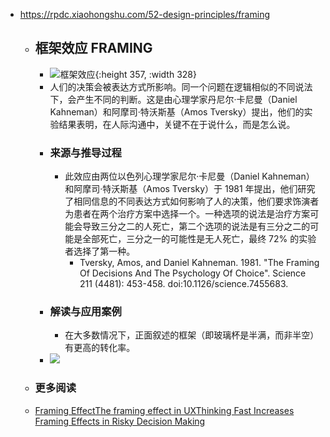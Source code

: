- https://rpdc.xiaohongshu.com/52-design-principles/framing
	- ## **框架效应 FRAMING**
		- ![框架效应](https://picasso-static.xiaohongshu.com/fe-platform/c07463702c19b451823059df72e4a81916b8eeec.gif){:height 357, :width 328}
		- 人们的决策会被表达方式所影响。同一个问题在逻辑相似的不同说法下，会产生不同的判断。这是由心理学家丹尼尔·卡尼曼（Daniel Kahneman）和阿摩司·特沃斯基（Amos Tversky）提出，他们的实验结果表明，在人际沟通中，关键不在于说什么，而是怎么说。
		- ### 来源与推导过程
			- 此效应由两位以色列心理学家尼尔·卡尼曼（Daniel Kahneman）和阿摩司·特沃斯基（Amos Tversky）于 1981 年提出，他们研究了相同信息的不同表达方式如何影响了人的决策，他们要求饰演者为患者在两个治疗方案中选择一个。一种选项的说法是治疗方案可能会导致三分之二的人死亡，第二个选项的说法是有三分之二的可能是全部死亡，三分之一的可能性是无人死亡，最终 72% 的实验者选择了第一种。
				- Tversky, Amos, and Daniel Kahneman. 1981. "The Framing Of Decisions And The Psychology Of Choice". Science 211 (4481): 453-458. doi:10.1126/science.7455683.
		- ### 解读与应用案例
			- 在大多数情况下，正面叙述的框架（即玻璃杯是半满，而非半空）有更高的转化率。
		- ![](https://picasso-static.xiaohongshu.com/fe-platform/1791540dfb0ae0873a02d4695ffff4489d016522.png)
	- ### 更多阅读
	- [Framing Effect](https://www.simplypsychology.org/framing-effect.html)[The framing effect in UX](https://uxdesign.cc/the-framing-effect-in-ux-d77df34369ec)[Thinking Fast Increases Framing Effects in Risky Decision Making](https://journals.sagepub.com/doi/10.1177/0956797616689092)